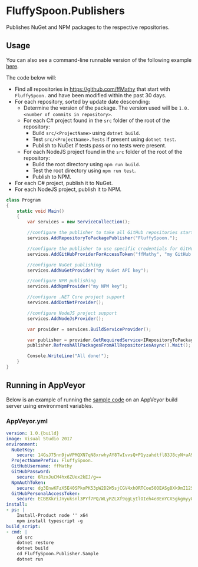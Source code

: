 # FluffySpoon.Publishers
Publishes NuGet and NPM packages to the respective repositories.

## Usage
You can also see a command-line runnable version of the following example [here](https://github.com/ffMathy/FluffySpoon.Publishers/blob/master/src/FluffySpoon.Publisher.Sample/Program.cs).

The code below will:
- Find all repositories in https://github.com/ffMathy that start with `FluffySpoon.` and have been modified within the past 30 days.
- For each repository, sorted by update date descending:
    - Determine the version of the package. The version used will be `1.0.<number of commits in repository>`.
    - For each C# project found in the `src` folder of the root of the repository:
		- Build `src/<ProjectName>` using `dotnet build`.
		- Test `src/<ProjectName>.Tests` if present using `dotnet test`.
		- Publish to NuGet if tests pass or no tests were present.
    - For each NodeJS project found in the `src` folder of the root of the repository:
		- Build the root directory using `npm run build`.
		- Test the root directory using `npm run test`.
		- Publish to NPM.
- For each C# project, publish it to NuGet.
- For each NodeJS project, publish it to NPM.

```csharp
class Program
{
    static void Main()
    {
        var services = new ServiceCollection();

        //configure the publisher to take all GitHub repositories starting with "FluffySpoon."
        services.AddRepositoryToPackagePublisher("FluffySpoon.");

        //configure the publisher to use specific credentials for GitHub
        services.AddGitHubProviderForAccessToken("ffMathy", "my GitHub access token");

        //configure NuGet publishing
        services.AddNuGetProvider("my NuGet API key");

        //configure NPM publishing
        services.AddNpmProvider("my NPM key");

        //configure .NET Core project support
        services.AddDotNetProvider();

        //configure NodeJS project support
        services.AddNodeJsProvider();

        var provider = services.BuildServiceProvider();

        var publisher = provider.GetRequiredService<IRepositoryToPackagePublisher>();
        publisher.RefreshAllPackagesFromAllRepositoriesAsync().Wait();

        Console.WriteLine("All done!");
    }
}
```

## Running in AppVeyor
Below is an example of running the [sample code](https://github.com/ffMathy/FluffySpoon.Publishers/blob/master/src/FluffySpoon.Publisher.Sample/Program.cs) on an AppVeyor build server using environment variables.

### AppVeyor.yml
```yml
version: 1.0.{build}
image: Visual Studio 2017
environment:
  NuGetKey:
    secure: 14GsJ75nn9jwVPMQXN7qN8xrwhyAY8TwIvvsQ+P1yzahdtfl83J8cyN+aA9WhtSY
  ProjectNamePrefix: FluffySpoon.
  GitHubUsername: ffMathy
  GitHubPassword:
    secure: 6RzxJuCM4hx6ZUex2kEJ/g==
  NpmAuthToken:
    secure: dg3EnwKFzX5E40SPkoPK53pW2D2W5sjCGV4xhORTCoe50OEASg8Xk9mI12SBVadI
  GitHubPersonalAccessToken:
    secure: ECBBXkriJnyuksnl3PYf7PQ/WLyRZLXf9qgLyIlOIeh4e8EnYCX5gkgmyyO1/HR+
install:
- ps: |
    Install-Product node '' x64
    npm install typescript -g
build_script:
- cmd: |
    cd src
    dotnet restore
    dotnet build
    cd FluffySpoon.Publisher.Sample
    dotnet run
```
